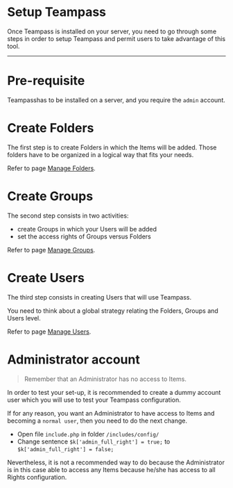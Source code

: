 # Setup Teampass

Once Teampass is installed on your server, you need to go through some steps in order to setup Teampass and permit users to take advantage of this tool.

---

# Pre-requisite

Teampasshas to be installed on a server, and you require the `admin` account.

# Create Folders

The first step is to create Folders in which the Items will be added.
Those folders have to be organized in a logical way that fits your needs.

Refer to page [Manage Folders](../manage/mng-fld.md).

# Create Groups

The second step consists in two activities:

* create Groups in which your Users will be added
* set the access rights of Groups versus Folders

Refer to page [Manage Groups](../manage/mng-grp.md).

# Create Users

The third step consists in creating Users that will use Teampass.

You need to think about a global strategy relating the Folders, Groups and Users level.

Refer to page [Manage Users](../manage/mng-usr.md).

# Administrator account

> Remember that an Administrator has no access to Items.

In order to test your set-up, it is recommended to create a dummy account user which you will use to test your Teampass configuration.

If for any reason, you want an Administrator to have access to Items and becoming a `normal user`, then you need to do the next change.

* Open file `include.php` in folder `/includes/config/`
* Change sentence `$k['admin_full_right'] = true;` to `$k['admin_full_right'] = false;`

Nevertheless, it is not a recommended way to do because the Administrator is in this case able to access any Items because he/she has access to all Rights configuration.
